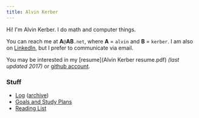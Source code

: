 ```yaml
---
title: Alvin Kerber
---
```


Hi! I'm Alvin Kerber. I do math and computer things.

You can reach me at **A**`@`**AB**`.net`, where **A** = `alvin` and **B**
= ``kerber``.  I am also on
[LinkedIn](https://www.linkedin.com/in/alvin-kerber-1576688a/), but I prefer to
communicate via email.

You may be interested in my [resume](Alvin Kerber resume.pdf) *(last updated
2017)* or [github account](https://github.com/akerber47/).

### Stuff

- [Log](log.html) ([archive](archive.html))
- [Goals and Study Plans](study.html)
- [Reading List](reading.html)


